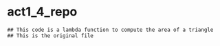 # act1_4_repo
    ## This code is a lambda function to compute the area of a triangle
    ## This is the original file
    